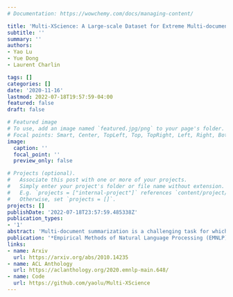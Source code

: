 ```yaml
---
# Documentation: https://wowchemy.com/docs/managing-content/

title: 'Multi-XScience: A Large-scale Dataset for Extreme Multi-document Summarization of Scientific Articles'
subtitle: ''
summary: ''
authors:
- Yao Lu
- Yue Dong
- Laurent Charlin

tags: []
categories: []
date: '2020-11-16'
lastmod: 2022-07-18T19:57:59-04:00
featured: false
draft: false

# Featured image
# To use, add an image named `featured.jpg/png` to your page's folder.
# Focal points: Smart, Center, TopLeft, Top, TopRight, Left, Right, BottomLeft, Bottom, BottomRight.
image:
  caption: ''
  focal_point: ''
  preview_only: false

# Projects (optional).
#   Associate this post with one or more of your projects.
#   Simply enter your project's folder or file name without extension.
#   E.g. `projects = ["internal-project"]` references `content/project/deep-learning/index.md`.
#   Otherwise, set `projects = []`.
projects: []
publishDate: '2022-07-18T23:57:59.485338Z'
publication_types:
- '1'
abstract: 'Multi-document summarization is a challenging task for which there exists little large-scale datasets. We propose Multi-XScience, a large-scale multi-document summarization dataset created from scientific articles. Multi-XScience introduces a challenging multi-document summarization task: writing the related-work section of a paper based on its abstract and the articles it references. Our work is inspired by extreme summarization, a dataset construction protocol that favours abstractive modeling approaches. Descriptive statistics and empirical results—using several state-of-the-art models trained on the Multi-XScience dataset—reveal that Multi-XScience is well suited for abstractive models.'
publication: '*Empirical Methods of Natural Language Processing (EMNLP)*'
links:
- name: Arxiv
  url: https://arxiv.org/abs/2010.14235
- name: ACL Anthology
  url: https://aclanthology.org/2020.emnlp-main.648/
- name: Code
  url: https://github.com/yaolu/Multi-XScience
---
```

